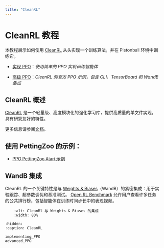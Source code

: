 ```yaml
---
title: "CleanRL"
---
```


# CleanRL 教程

本教程展示如何使用 [CleanRL](https://github.com/vwxyzjn/cleanrl) 从头实现一个训练算法，并在 Pistonball 环境中训练它。

* [实现 PPO](/tutorials/cleanrl/implementing_PPO.md)：_使用简单的 PPO 实现训练智能体_

* [高级 PPO](/tutorials/cleanrl/advanced_PPO.md)：_CleanRL 的官方 PPO 示例，包含 CLI、TensorBoard 和 WandB 集成_


## CleanRL 概述

[CleanRL](https://github.com/vwxyzjn/cleanrl) 是一个轻量级、高度模块化的强化学习库，提供高质量的单文件实现，具有研究友好的特性。


更多信息请参阅[文档](https://docs.cleanrl.dev/)。

## 使用 PettingZoo 的示例：

* [PPO PettingZoo Atari 示例](https://docs.cleanrl.dev/rl-algorithms/ppo/#ppo_pettingzoo_ma_ataripy)


## WandB 集成

CleanRL 的一个关键特性是与 [Weights & Biases](https://wandb.ai/)（WandB）的紧密集成：用于实验跟踪、超参数调优和基准测试。
[Open RL Benchmark](https://github.com/openrlbenchmark/openrlbenchmark) 允许用户查看许多任务的公共排行榜，包括智能体在训练时间步长中的表现视频。


```{figure} /_static/img/tutorials/cleanrl-wandb.png
    :alt: CleanRl 与 Weights & Biases 的集成
    :width: 80%
```


```{toctree}
:hidden:
:caption: CleanRL

implementing_PPO
advanced_PPO
```
